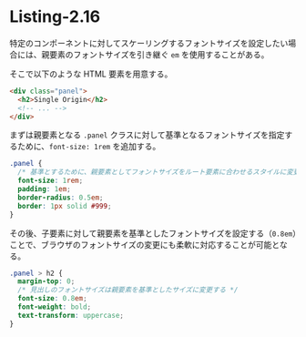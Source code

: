 # Listing-2.16

特定のコンポーネントに対してスケーリングするフォントサイズを設定したい場合には、親要素のフォントサイズを引き継ぐ `em` を使用することがある。

そこで以下のような HTML 要素を用意する。

```html
<div class="panel">
  <h2>Single Origin</h2>
  <!-- ... -->
</div>
```

まずは親要素となる `.panel` クラスに対して基準となるフォントサイズを指定するために、`font-size: 1rem` を追加する。

```css
.panel {
  /* 基準とするために、親要素としてフォントサイズをルート要素に合わせるスタイルに変更する */
  font-size: 1rem;
  padding: 1em;
  border-radius: 0.5em;
  border: 1px solid #999;
}
```

その後、子要素に対して親要素を基準としたフォントサイズを設定する（`0.8em`）ことで、ブラウザのフォントサイズの変更にも柔軟に対応することが可能となる。

```css
.panel > h2 {
  margin-top: 0;
  /* 見出しのフォントサイズは親要素を基準としたサイズに変更する */
  font-size: 0.8em;
  font-weight: bold;
  text-transform: uppercase;
}
```
